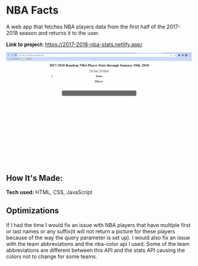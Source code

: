 # NBA Facts
A web app that fetches NBA players data from the first half of the 2017-2018 season and returns it to the user. 

**Link to project:** https://2017-2018-nba-stats.netlify.app/

![screenshot of website](https://github.com/ryangibbons94/ryangibbons94/blob/main/images/nba.gif?raw=true)

## How It's Made:

**Tech used:** HTML, CSS, JavaScript


## Optimizations
If I had the time I would fix an issue with NBA players that have multiple first or last names or any suffix(it will not return a picture for these players because of the way the query parameter is set up). I would also fix an issue with the team abbreviations and the nba-color api I used. Some of the team abbreviations are different between this API and the stats API causing the colors not to change for some teams.

